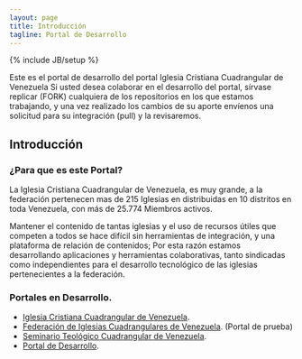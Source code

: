 ```yaml
---
layout: page
title: Introducción
tagline: Portal de Desarrollo
---
```

{% include JB/setup %}

Este es el portal de desarrollo del portal Iglesia Cristiana Cuadrangular de Venezuela
Si usted desea colaborar en el desarrollo del portal, sírvase replicar (FORK) cualquiera de los repositorios en los que estamos trabajando, y una vez realizado los cambios de su aporte envíenos una solicitud para su integración (pull) y la revisaremos.

## Introducción

### ¿Para que es este Portal?

La Iglesia Cristiana Cuadrangular de Venezuela, es muy grande, a la federación pertenecen mas de 215 Iglesias en distribuidas en 10 distritos en toda Venezuela, con más de 25.774 Miembros activos.

Mantener el contenido de tantas iglesias y el uso de recursos útiles que competen a todos se hace difícil sin herramientas de integración, y una plataforma de relación de contenidos; Por esta razón estamos desarrollando aplicaciones y herramientas colaborativas, tanto sindicadas como independientes para el desarrollo tecnológico de las iglesias pertenecientes a la federación.

### Portales en Desarrollo.

* [Iglesia Cristiana Cuadrangular de Venezuela](https://iglesiacuadrangular.com.ve).
* [Federación de Iglesias Cuadrangulares de Venezuela](https://federacion.iglesiacuadrangular.com.ve). (Portal de prueba)
* [Seminario Teológico Cuadrangular de Venezuela](https://setecu.iglesiacuadrangular.com.ve).
* [Portal de Desarrollo](https://dev.iglesiacuadrangular.com.ve).
